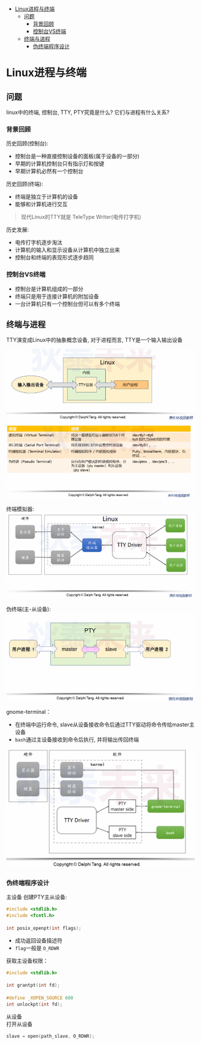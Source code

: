- [Linux进程与终端](#linux进程与终端)
  - [问题](#问题)
    - [背景回顾](#背景回顾)
    - [控制台VS终端](#控制台vs终端)
  - [终端与进程](#终端与进程)
    - [伪终端程序设计](#伪终端程序设计)


# Linux进程与终端

## 问题

linux中的终端, 控制台, TTY, PTY究竟是什么? 它们与进程有什么关系?

### 背景回顾
历史回顾(控制台):  
* 控制台是一种直接控制设备的面板(属于设备的一部分)
* 早期的计算机控制台只有指示灯和按键
* 早期计算机必然有一个控制台

历史回顾(终端):  
* 终端是独立于计算机的设备
* 能够和计算机进行交互

> 现代Linux的TTY就是 TeleType Writer(电传打字机)

历史发展:
* 电传打字机逐步淘汰
* 计算机的输入和显示设备从计算机中独立出来
* 控制台和终端的表现形式逐步趋同

### 控制台VS终端
* 控制台是计算机组成的一部分
* 终端只是用于连接计算机的附加设备
* 一台计算机只有一个控制台但可以有多个终端

## 终端与进程
TTY演变成Linux中的抽象概念设备, 对于进程而言, TTY是一个输入输出设备

![TTY](./pic/TTY.png)
![各种终端](./pic/各种终端.png)

终端模拟器:
![终端模拟器](./pic/终端模拟器.png)

伪终端(主-从设备):
![伪终端](./pic/伪终端.png)

gnome-terminal：  
* 在终端中运行命令, slave从设备接收命令后通过TTY驱动将命令传给master主设备
* ```bash```通过主设备接收到命令后执行, 并将输出传回终端

![伪终端2](./pic/伪终端2.png)

### 伪终端程序设计

主设备 
创建PTY主从设备:  
```C 
#include <stdlib.h>
#include <fcntl.h>

int posix_openpt(int flags);
```
* 成功返回设备描述符
* ```flag```一般是 ```O_RDWR```

获取主设备权限：  
```C
#include <stdlib.h>

int grantpt(int fd);

#define _XOPEN_SOURCE 600
int unlockpt(int fd);
```

从设备  
打开从设备

```C
slave = open(path_slave, O_RDWR);
```



